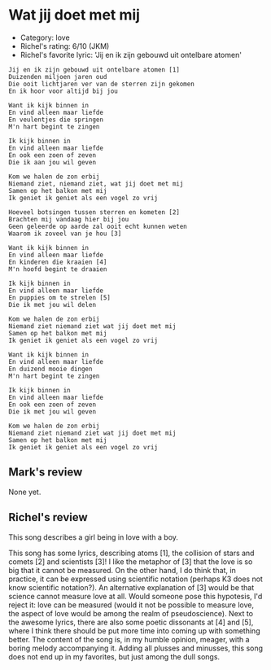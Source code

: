 # Wat jij doet met mij

 * Category: love
 * Richel's rating: 6/10 (JKM)
 * Richel's favorite lyric: 'Jij en ik zijn gebouwd uit ontelbare atomen'

```
Jij en ik zijn gebouwd uit ontelbare atomen [1]
Duizenden miljoen jaren oud
Die ooit lichtjaren ver van de sterren zijn gekomen
En ik hoor voor altijd bij jou

Want ik kijk binnen in
En vind alleen maar liefde
En veulentjes die springen
M'n hart begint te zingen

Ik kijk binnen in
En vind alleen maar liefde
En ook een zoen of zeven
Die ik aan jou wil geven

Kom we halen de zon erbij
Niemand ziet, niemand ziet, wat jij doet met mij
Samen op het balkon met mij
Ik geniet ik geniet als een vogel zo vrij

Hoeveel botsingen tussen sterren en kometen [2]
Brachten mij vandaag hier bij jou
Geen geleerde op aarde zal ooit echt kunnen weten
Waarom ik zoveel van je hou [3]

Want ik kijk binnen in
En vind alleen maar liefde
En kinderen die kraaien [4]
M'n hoofd begint te draaien

Ik kijk binnen in
En vind alleen maar liefde
En puppies om te strelen [5]
Die ik met jou wil delen

Kom we halen de zon erbij
Niemand ziet niemand ziet wat jij doet met mij
Samen op het balkon met mij
Ik geniet ik geniet als een vogel zo vrij

Want ik kijk binnen in
En vind alleen maar liefde
En duizend mooie dingen
M'n hart begint te zingen

Ik kijk binnen in
En vind alleen maar liefde
En ook een zoen of zeven
Die ik met jou wil geven

Kom we halen de zon erbij
Niemand ziet niemand ziet wat jij doet met mij
Samen op het balkon met mij
Ik geniet ik geniet als een vogel zo vrij
```

## Mark's review

None yet.

## Richel's review

This song describes a girl being in love with a boy.

This song has some lyrics, describing atoms [1], the collision of stars
and comets [2] and scientists [3]! I like the metaphor of [3] that the
love is so big that it cannot be measured. On the other hand, I do think
that, in practice, it can be expressed using scientific notation
(perhaps K3 does not know scientific notation?). An alternative
explanation of [3] would be that science cannot measure love at all.
Would someone pose this hypotesis, I'd reject it: love can be measured
(would it not be possible to measure love, the aspect of love would be
among the realm of pseudoscience). Next to the awesome lyrics, there are
also some poetic dissonants at [4] and [5], where I think there should
be put more time into coming up with something better. The content of
the song is, in my humble opinion, meager, with a boring melody
accompanying it. Adding all plusses and minusses, this song does not end
up in my favorites, but just among the dull songs.
